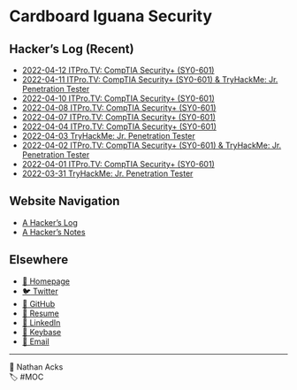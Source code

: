 # Cardboard Iguana Security

## Hacker’s Log (Recent)

* [2022-04-12 ITPro.TV: CompTIA Security+ (SY0-601)](log/2022-04-12-itprotv-comptia-security-plus.md)
* [2022-04-11 ITPro.TV: CompTIA Security+ (SY0-601) & TryHackMe: Jr. Penetration Tester](log/2022-04-11-itprotv-comptia-security-plus-and-tryhackme-jr-penetration-tester.md)
* [2022-04-10 ITPro.TV: CompTIA Security+ (SY0-601)](log/2022-04-10-itprotv-comptia-security-plus.md)
* [2022-04-08 ITPro.TV: CompTIA Security+ (SY0-601)](log/2022-04-08-itprotv-comptia-security-plus.md)
* [2022-04-07 ITPro.TV: CompTIA Security+ (SY0-601)](log/2022-04-07-itprotv-comptia-security-plus.md)
* [2022-04-04 ITPro.TV: CompTIA Security+ (SY0-601)](log/2022-04-04-itprotv-comptia-security-plus.md)
* [2022-04-03 TryHackMe: Jr. Penetration Tester](log/2022-04-03-tryhackme-jr-penetration-tester.md)
* [2022-04-02 ITPro.TV: CompTIA Security+ (SY0-601) & TryHackMe: Jr. Penetration Tester](log/2022-04-02-itprotv-comptia-security-plus-and-tryhackme-jr-penetration-tester.md)
* [2022-04-01 ITPro.TV: CompTIA Security+ (SY0-601)](log/2022-04-01-itprotv-comptia-security-plus.md)
* [2022-03-31 TryHackMe: Jr. Penetration Tester](log/2022-03-31-tryhackme-jr-penetration-tester.md)

## Website Navigation

* [A Hacker’s Log](log.md)
* [A Hacker’s Notes](notes.md)

## Elsewhere

* [<span aria-hidden="true">🌱</span> Homepage](https://necopinus.xyz)
* [<span aria-hidden="true">🐦</span> Twitter](https://twitter.com/necopinus)
* [<span aria-hidden="true">🐙</span> GitHub](https://github.com/necopinus)
* [<span aria-hidden="true">📄</span> Resume](https://registry.jsonresume.org/necopinus)
* [<span aria-hidden="true">🌃</span> LinkedIn](https://www.linkedin.com/in/necopinus/)
* [<span aria-hidden="true">🔏</span> Keybase](https://keybase.io/necopinus)
* [<span aria-hidden="true">📧</span> Email](mailto:nathan.acks@cardboard-iguana.com)

- - - -

<span aria-hidden="true">👤</span> Nathan Acks  
<span aria-hidden="true">🏷️</span> #MOC
